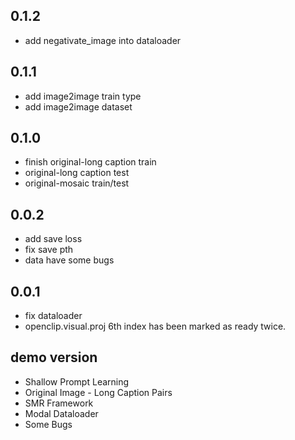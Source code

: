 ## 0.1.2

* add negativate_image into dataloader

## 0.1.1

* add image2image train type
* add image2image dataset

## 0.1.0

* finish original-long caption train
* original-long caption test
* original-mosaic train/test

## 0.0.2

* add save loss
* fix save pth
* data have some bugs

## 0.0.1

* fix dataloader
* openclip.visual.proj 6th index has been marked as ready twice.

## demo version

* Shallow Prompt Learning
* Original Image - Long Caption Pairs
* SMR Framework
* Modal Dataloader
* Some Bugs
